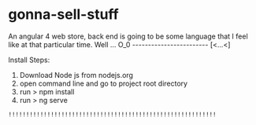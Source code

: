 # gonna-sell-stuff
An angular 4 web store, back end is going to be some language that I feel like at that particular time. Well ... O_0 ------------------------  [&lt;...&lt;] 

Install Steps:
  1. Download Node js from nodejs.org
  2. open command line and go to project root directory
  3. run 
    > npm install 
  4. run
    > ng serve
  
~~~~~~~~~~~~~~~~~~~~~~~~~~~~~~~~~~~~~~~~~~~~~~~~~~~~~~~~~~~
!!!!!!!!!!!!!!!!!!!!!!!!!!!!!!!!!!!!!!!!!!!!!!!!!!!!!!!!!!!
